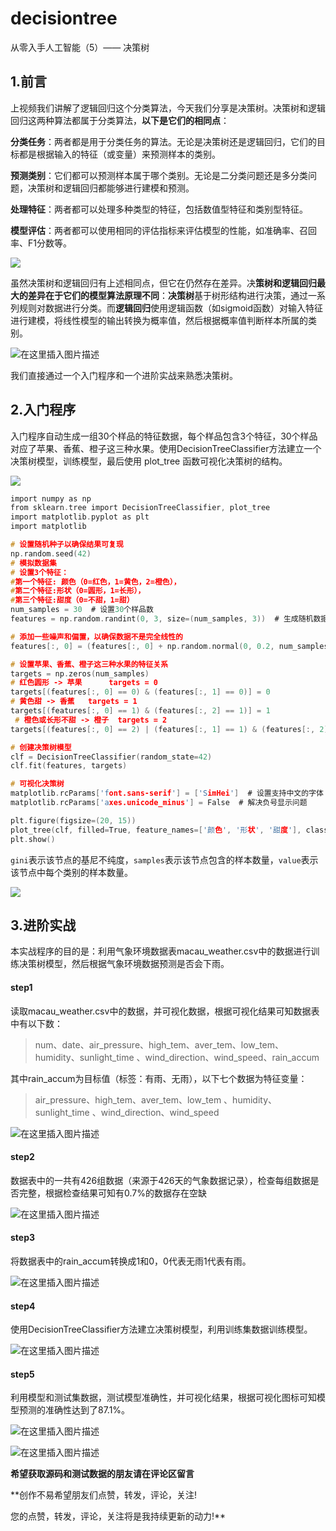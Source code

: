 # decisiontree
从零入手人工智能（5）—— 决策树
## 1.前言

上视频我们讲解了逻辑回归这个分类算法，今天我们分享是决策树。决策树和逻辑回归这两种算法都属于分类算法，**以下是它们的相同点**：

**分类任务**：两者都是用于分类任务的算法。无论是决策树还是逻辑回归，它们的目标都是根据输入的特征（或变量）来预测样本的类别。

**预测类别**：它们都可以预测样本属于哪个类别。无论是二分类问题还是多分类问题，决策树和逻辑回归都能够进行建模和预测。

**处理特征**：两者都可以处理多种类型的特征，包括数值型特征和类别型特征。

**模型评估**：两者都可以使用相同的评估指标来评估模型的性能，如准确率、召回率、F1分数等。

![](file://C:\Users\Administrator\AppData\Roaming\marktext\images\2024-07-21-22-09-57-image.png)

虽然决策树和逻辑回归有上述相同点，但它在仍然存在差异。决**策树和逻辑回归最大的差异在于它们的模型算法原理不同**：**决策树**基于树形结构进行决策，通过一系列规则对数据进行分类。而**逻辑回归**使用逻辑函数（如sigmoid函数）对输入特征进行建模，将线性模型的输出转换为概率值，然后根据概率值判断样本所属的类别。

![在这里插入图片描述](https://img-blog.csdnimg.cn/direct/10948b6b2d7d42f596d59f7b8af399a6.png)

我们直接通过一个入门程序和一个进阶实战来熟悉决策树。

## 2.入门程序

入门程序自动生成一组30个样品的特征数据，每个样品包含3个特征，30个样品对应了苹果、香蕉、橙子这三种水果。使用DecisionTreeClassifier方法建立一个决策树模型，训练模型，最后使用 plot_tree 函数可视化决策树的结构。


![](file://C:\Users\Administrator\AppData\Roaming\marktext\images\2024-07-21-21-32-49-image.png)


```c
import numpy as np  
from sklearn.tree import DecisionTreeClassifier, plot_tree  
import matplotlib.pyplot as plt  
import matplotlib  

# 设置随机种子以确保结果可复现  
np.random.seed(42)   
# 模拟数据集  
# 设置3个特征：
#第一个特征: 颜色（0=红色，1=黄色，2=橙色），
#第二个特征:形状（0=圆形，1=长形），
#第三个特征:甜度（0=不甜，1=甜）  
num_samples = 30  # 设置30个样品数
features = np.random.randint(0, 3, size=(num_samples, 3))  # 生成随机数据， 数据范围0~3，数据格式为 [30，3 ]

# 添加一些噪声和偏置，以确保数据不是完全线性的  
features[:, 0] = (features[:, 0] + np.random.normal(0, 0.2, num_samples)).round()  

# 设置苹果、香蕉、橙子这三种水果的特征关系  
targets = np.zeros(num_samples) 
# 红色圆形 -> 苹果      targets = 0 
targets[(features[:, 0] == 0) & (features[:, 1] == 0)] = 0 
# 黄色甜 -> 香蕉   targets = 1 
targets[(features[:, 0] == 1) & (features[:, 2] == 1)] = 1 
 # 橙色或长形不甜 -> 橙子  targets = 2
targets[(features[:, 0] == 2) | (features[:, 1] == 1) & (features[:, 2] == 0)] = 2   
```

```c
# 创建决策树模型  
clf = DecisionTreeClassifier(random_state=42)  
clf.fit(features, targets)  

# 可视化决策树  
matplotlib.rcParams['font.sans-serif'] = ['SimHei']  # 设置支持中文的字体（根据你的系统可能需要更改）  
matplotlib.rcParams['axes.unicode_minus'] = False  # 解决负号显示问题  

plt.figure(figsize=(20, 15))  
plot_tree(clf, filled=True, feature_names=['颜色', '形状', '甜度'], class_names=['苹果', '香蕉', '橙子'])  
plt.show()
```

`gini`表示该节点的基尼不纯度，`samples`表示该节点包含的样本数量，`value`表示该节点中每个类别的样本数量。

![](file://C:\Users\Administrator\AppData\Roaming\marktext\images\2024-07-21-21-21-56-image.png)


## 3.进阶实战

本实战程序的目的是：利用气象环境数据表macau_weather.csv中的数据进行训练决策树模型，然后根据气象环境数据预测是否会下雨。
#### step1
读取macau_weather.csv中的数据，并可视化数据，根据可视化结果可知数据表中有以下数：

> num、date、air_pressure、high_tem、aver_tem、low_tem、	humidity、sunlight_time	、wind_direction、wind_speed、rain_accum

其中rain_accum为目标值（标签：有雨、无雨），以下七个数据为特征变量：

> air_pressure、high_tem、aver_tem、low_tem	、humidity、sunlight_time	、wind_direction、wind_speed


![在这里插入图片描述](https://img-blog.csdnimg.cn/direct/3337e1bd1bef464e9a9bba1bde5405d3.png)


#### step2
数据表中的一共有426组数据（来源于426天的气象数据记录），检查每组数据是否完整，根据检查结果可知有0.7%的数据存在空缺

![在这里插入图片描述](https://img-blog.csdnimg.cn/direct/9afd387e64674df3a6860ab0c09c27ec.png)

#### step3
将数据表中的rain_accum转换成1和0，0代表无雨1代表有雨。

![在这里插入图片描述](https://img-blog.csdnimg.cn/direct/ac1b29e1342742eba1bdeee82f0fa999.png)

#### step4
使用DecisionTreeClassifier方法建立决策树模型，利用训练集数据训练模型。

![在这里插入图片描述](https://img-blog.csdnimg.cn/direct/ac1e0eaae3c947abb30ea2cc985a0557.png)

#### step5
利用模型和测试集数据，测试模型准确性，并可视化结果，根据可视化图标可知模型预测的准确性达到了87.1%。

![在这里插入图片描述](https://img-blog.csdnimg.cn/direct/438b2a73c6a246e5b90aa26b8b5675ca.png)

![在这里插入图片描述](https://img-blog.csdnimg.cn/direct/addf5635df59455d975e60b52e4db083.png)

**希望获取源码和测试数据的朋友请在评论区留言**

**创作不易希望朋友们点赞，转发，评论，关注!

您的点赞，转发，评论，关注将是我持续更新的动力!**
